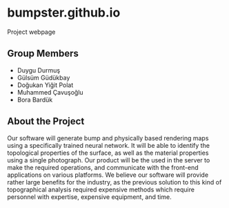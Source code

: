 # bumpster.github.io
Project webpage
## Group Members
* Duygu Durmuş 
* Gülsüm Güdükbay 
* Doğukan Yiğit Polat 
* Muhammed  Çavuşoğlu
* Bora Bardük
## About the Project
Our software will generate bump and physically based rendering maps using a specifically trained neural network. It will be able to identify the topological properties of the surface, as well as the material properties using a single photograph. Our product will be the used in the server to make the required operations, and communicate with the front-end applications on various platforms. We believe our software will provide rather large benefits for the industry, as the previous solution to this kind of topographical analysis required expensive methods which require personnel   with expertise, expensive equipment, and time.